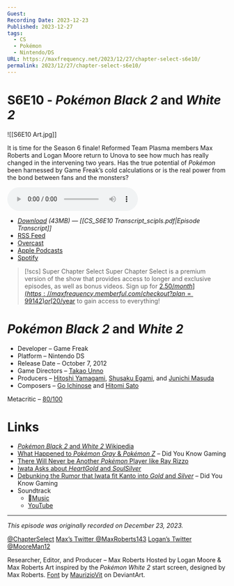 ```yaml
---
Guest: 
Recording Date: 2023-12-23
Published: 2023-12-27
tags:
  - CS
  - Pokémon
  - Nintendo/DS
URL: https://maxfrequency.net/2023/12/27/chapter-select-s6e10/
permalink: 2023/12/27/chapter-select-s6e10/
---
```

# S6E10 - *Pokémon Black 2* and *White 2*

![[S6E10 Art.jpg]]

It is time for the Season 6 finale! Reformed Team Plasma members Max Roberts and Logan Moore return to Unova to see how much has really changed in the intervening two years. Has the true potential of *Pokémon* been harnessed by Game Freak’s cold calculations or is the real power from the bond between fans and the monsters?

<audio controls>
  <source src="https://traffic.libsyn.com/chapterselectpod/CS_S6E10_Final_Normalize_Fix.mp3">
</audio>

- *[Download](https://traffic.libsyn.com/chapterselectpod/CS_S6E10_Final_Normalize_Fix.mp3) (43MB)  — [[CS_S6E10 Transcript_scipls.pdf|Episode Transcript]]*
- [RSS Feed](https://chapterselectpod.libsyn.com/rss)
- [Overcast](https://overcast.fm/itunes1568777352/chapter-select)
- [Apple Podcasts](https://podcasts.apple.com/us/podcast/chapter-select/id1568777352)
- [Spotify](https://open.spotify.com/show/4f1TLZXbwtSX7uHROe9KlS)

> [!scs] Super Chapter Select
> Super Chapter Select is a premium version of the show that provides access to longer and exclusive episodes, as well as bonus videos. Sign up for [$2.50/month](https://maxfrequency.memberful.com/checkout?plan=99142) or [$20/year](https://maxfrequency.memberful.com/checkout?plan=76115) to gain access to everything!

# *Pokémon Black 2* and *White 2*

- Developer – Game Freak
- Platform – Nintendo DS
- Release Date – October 7, 2012
- Game Directors – [Takao Unno](https://nintendo.fandom.com/wiki/Takao_Unno)
- Producers – [Hitoshi Yamagami](https://nintendo.fandom.com/wiki/Hitoshi_Yamagami), [Shusaku Egami](https://www.mobygames.com/person/199623/shusaku-egami/), and [Junichi Masuda](https://en.wikipedia.org/wiki/Junichi_Masuda)
- Composers – [Go Ichinose](https://nintendo.fandom.com/wiki/Go_Ichinose) and [Hitomi Sato](https://nintendo.fandom.com/wiki/Hitomi_Sato_(Game_Freak))

Metacritic – [80/100](https://www.metacritic.com/game/pokemon-black-version-2/)
# Links

- [*Pokémon Black 2* and *White 2* Wikipedia](https://en.wikipedia.org/wiki/Pokémon_Black_2_and_White_2)
- [What Happened to *Pokémon Gray* & *Pokémon Z*](https://youtube.com/watch?v=g7vwuKXp4Ag) – Did You Know Gaming
- [There Will Never be Another *Pokémon* Player like Ray Rizzo](https://youtube.com/watch?v=cDGXmfVM0ic)
- [Iwata Asks about *HeartGold* and *SoulSilver*](https://iwataasks.nintendo.com/interviews/ds/pokemon/0/2/)
- [Debunking the Rumor that Iwata fit Kanto into *Gold* and *Silver*](https://youtube.com/watch?v=MDJuM8C5g-8&t=816) – Did You Know Gaming
- Soundtrack
	- [Music](https://music.apple.com/us/album/pokémon-black-2-pokémon-white-2-super-music-collection/840343224)
	- [YouTube](https://youtube.com/playlist?list=PLEiOTsktKIouc5xI3Feafo7L_j2mWwikn)

---
*This episode was originally recorded on December 23, 2023.*

[@ChapterSelect](https://www.twitter.com/chapterselect)
[Max’s Twitter @MaxRoberts143](https://www.twitter.com/maxroberts143)
[Logan’s Twitter @MooreMan12](https://www.twitter.com/mooreman12)

Researcher, Editor, and Producer – Max Roberts
Hosted by Logan Moore & Max Roberts
Art inspired by the *Pokémon White 2* start screen, designed by Max Roberts. [Font](https://www.deviantart.com/mauriziovit/art/Pokemon-Black-and-White-Version-Font-291005220) by [MaurizioVit](https://www.deviantart.com/mauriziovit) on DeviantArt.